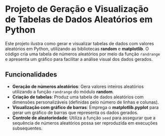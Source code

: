 # Projeto de Geração e Visualização de Tabelas de Dados Aleatórios em Python

Este projeto ilustra como gerar e visualizar tabelas de dados com valores aleatórios em Python, utilizando as bibliotecas **random** e **matplotlib**. O código cria uma tabela de números aleatórios por meio da função `randrange` e apresenta um gráfico para facilitar a análise visual dos dados gerados.

## Funcionalidades

- **Geração de números aleatórios**: Gera valores inteiros aleatórios utilizando a função `randrange` do módulo **random**.
- **Criação de tabelas**: Produz uma tabela de dados aleatórios com dimensões personalizáveis (definidas pelo número de linhas e colunas).
- **Visualização com gráfico de barras**: Emprega o **matplotlib.pyplot** para gerar um gráfico de barras que representa os dados gerados.
- **Controle de aleatoriedade**: Utiliza a função `seed` para assegurar que a sequência de números aleatórios possa ser reproduzida em execuções subsequentes.

